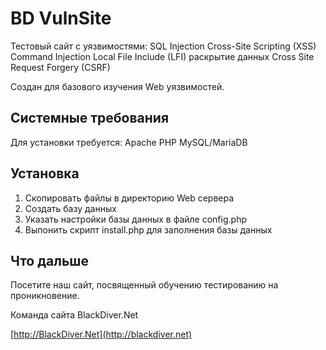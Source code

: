 BD VulnSite
==============
Тестовый сайт с уязвимостями:
SQL Injection
Cross-Site Scripting (XSS)
Command Injection
Local File Include (LFI)
раскрытие данных
Сross Site Request Forgery (CSRF)

Создан для базового изучения Web уязвимостей.

Системные требования
--------------------
Для установки требуется:
Apache
PHP
MySQL/MariaDB

Установка
---------
1) Скопировать файлы в директорию Web сервера
2) Создать базу данных
3) Указать настройки базы данных в файле config.php
4) Выпонить скрипт install.php для заполнения базы данных

Что дальше
----------
Посетите наш сайт, посвященный обучению тестированию на проникновение.

Команда сайта BlackDiver.Net

[http://BlackDiver.Net](http://blackdiver.net)
